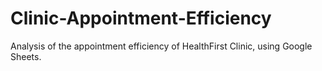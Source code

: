 # Clinic-Appointment-Efficiency
Analysis of the appointment efficiency of HealthFirst Clinic, using Google Sheets.
